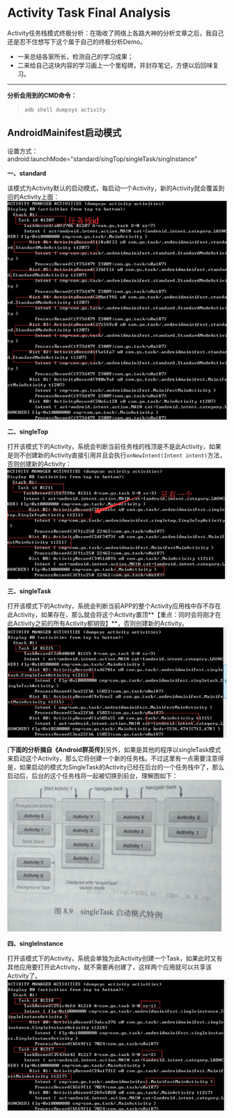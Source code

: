 # Activity Task Final Analysis

Activity任务栈模式终极分析：在吸收了网络上各路大神的分析文章之后，我自己还是忍不住想写下这个属于自己的终极分析Demo。

- 一来总结各家所长，检测自己的学习成果；
- 二来给自己这块内容的学习画上一个里程碑，并封存笔记，方便以后回味复习。


----------
**分析会用到的CMD命令：**
>  `adb shell dumpsys activity`

## AndroidMainifest启动模式 ##

设置方式：
    android:launchMode="standard/singTop/singleTask/singInstance"

**一、standard**

 该模式为Activity默认的启动模式，每启动一个Activity，新的Activity就会覆盖到旧的Activity上面：
 ![standard启动模式任务栈分析图](https://github.com/NateRobinson/Activity-Task-Final-Analysis/blob/master/imgs/1.png?raw=true)

**二、singleTop**
 
打开该模式下的Activity，系统会判断当前任务栈的栈顶是不是此Activity，如果是则不创建新的Activity直接引用并且会执行`onNewIntent(Intent intent)`方法，否则创建新的Activity：
![singletop启动模式任务栈分析图](https://github.com/NateRobinson/Activity-Task-Final-Analysis/blob/master/imgs/2.png?raw=true)
 
**三、singleTask**

打开该模式下的Activity，系统会判断当前APP的整个Activity应用栈中存不存在此Activity，如果存在，那么就会将这个Activity置顶**【重点：同时会将刚才在此Activity之前的所有Activity都销毁】**，否则创建新的Activity。
![singletask启动模式任务栈分析图](https://github.com/NateRobinson/Activity-Task-Final-Analysis/blob/master/imgs/3.png?raw=true)

[**下面的分析摘自《Android群英传》**]另外，如果是其他的程序以singleTask模式来启动这个Activity，那么它将创建一个新的任务栈。不过这里有一点需要注意得是，如果启动的模式为SingleTask的Activity已经在后台的一个任务栈中了，那么启动后，后台的这个任务栈将一起被切换到前台，理解图如下：
![singletask启动模式任务栈分析图](https://github.com/NateRobinson/Activity-Task-Final-Analysis/blob/master/imgs/4.png?raw=true)

**四、singleInstance**

打开该模式下的Activity，系统会单独为此Activity创建一个Task，如果此时又有其他应用要打开此Activity，就不需要再创建了，这样两个应用就可以共享该Activity了。
![singleinstance启动模式任务栈分析图](https://github.com/NateRobinson/Activity-Task-Final-Analysis/blob/master/imgs/5.png?raw=true)
